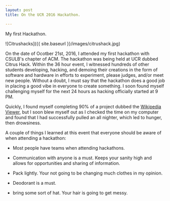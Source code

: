 ```yaml
---
layout: post
title: On the UCR 2016 Hackathon.

---
```



My first Hackathon. 

![Citrushacks]({{ site.baseurl }}/images/citrushack.jpg)

On the date of Ocotber 21st, 2016, I attended my first hackathon with CSULB's chapter of ACM. The hackathon was being held at UCR dubbed Citrus Hack. Within the 36 hour event, I witnessed hundreds of other students developing, hacking, and demoing their creations in the form of software and hardware in efforts to experiment, please judges, and/or meet new people. Without a doubt, I must say that the hackathon does a good job in placing a good vibe in everyone to create something. I soon found myself challenging myself for the next 24 hours as hacking officially started at 9 PM. 

Quickly, I found myself completing 90% of a project dubbed the [Wikipedia Viewer](http://yasirsoulong.me/WikipediaViewer), but I soon blew myself out as I checked the time on my computer and found that I had successfully pulled an all nighter, which led to hunger, then drowsiness. 

A couple of things I learned at this event that everyone should be aware of when attending a hackathon: 

- Most people have teams when attending hackathons. 

- Communication with anyone is a must. Keeps your sanity high and allows for opportunities and sharing of information. 

- Pack lightly. Your not going to be changing much clothes in my opinion. 

- Deodorant is a must. 

- bring some sort of hat. Your hair is going to get messy. 

